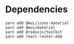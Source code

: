 # Dependencies

```
yarn add @mui/icons-material
yarn add @mui/material
yarn add @reduxjs/toolkit
yarn add react-router-dom
```
